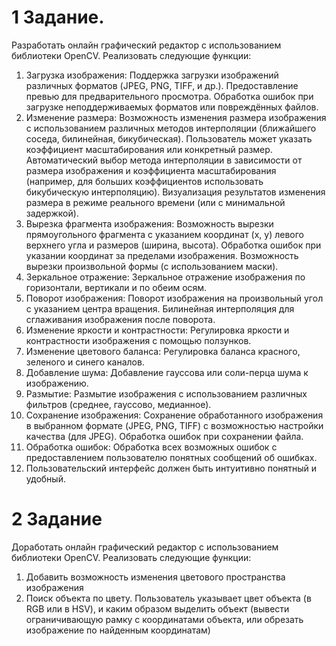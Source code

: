 # 1 Задание.

Разработать онлайн графический редактор с использованием библиотеки OpenCV. Реализовать следующие функции: 
1.	Загрузка изображения: Поддержка загрузки изображений различных форматов (JPEG, PNG, TIFF, и др.). Предоставление превью для предварительного просмотра. Обработка ошибок при загрузке неподдерживаемых форматов или повреждённых файлов. 
2.	Изменение размера: Возможность изменения размера изображения с использованием различных методов интерполяции (ближайшего соседа, билинейная, бикубическая). Пользователь может указать коэффициент масштабирования или конкретный размер. Автоматический выбор метода интерполяции в зависимости от размера изображения и коэффициента масштабирования (например, для больших коэффициентов использовать бикубическую интерполяцию). Визуализация результатов изменения размера в режиме реального времени (или с минимальной задержкой). 
3.	Вырезка фрагмента изображения: Возможность вырезки прямоугольного фрагмента с указанием координат (x, y) левого верхнего угла и размеров (ширина, высота). Обработка ошибок при указании координат за пределами изображения. Возможность вырезки произвольной формы (с использованием маски). 
4.	Зеркальное отражение: Зеркальное отражение изображения по горизонтали, вертикали и по обеим осям. 
5.	Поворот изображения: Поворот изображения на произвольный угол с указанием центра вращения. Билинейная интерполяция для сглаживания изображения после поворота. 
6.	Изменение яркости и контрастности: Регулировка яркости и контрастности изображения с помощью ползунков. 
7.	Изменение цветового баланса: Регулировка баланса красного, зеленого и синего каналов. 
8.	Добавление шума: Добавление гауссова или соли-перца шума к изображению. 
9.	Размытие: Размытие изображения с использованием различных фильтров (среднее, гауссово, медианное). 
10.	Сохранение изображения: Сохранение обработанного изображения в выбранном формате (JPEG, PNG, TIFF) с возможностью настройки качества (для JPEG). Обработка ошибок при сохранении файла. 
11.	Обработка ошибок: Обработка всех возможных ошибок с предоставлением пользователю понятных сообщений об ошибках. 
12.	Пользовательский интерфейс должен быть интуитивно понятный и удобный.

# 2 Задание
Доработать онлайн графический редактор с использованием библиотеки OpenCV. Реализовать следующие функции: 
1.	Добавить возможность изменения цветового пространства изображения
2.	Поиск объекта по цвету. Пользователь указывает цвет объекта (в RGB или в HSV), и каким образом выделить объект (вывести ограничивающую рамку с координатами объекта, или обрезать изображение по найденным координатам)
